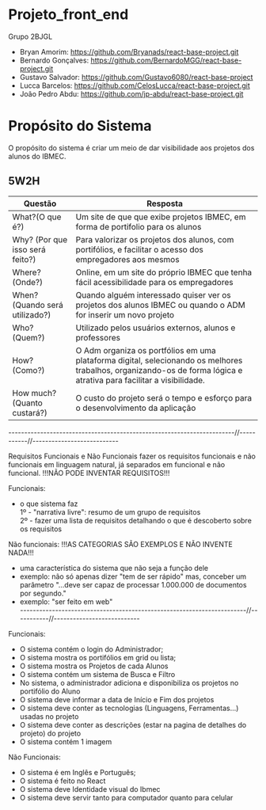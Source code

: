 # Projeto_front_end
Grupo 2BJGL

- Bryan Amorim: https://github.com/Bryanads/react-base-project.git
- Bernardo Gonçalves: https://github.com/BernardoMGG/react-base-project.git
- Gustavo Salvador: https://github.com/Gustavo6080/react-base-project
- Lucca Barcelos: https://github.com/CelosLucca/react-base-project.git
- João Pedro Abdu: https://github.com/jp-abdu/react-base-project.git

# Propósito do Sistema

O propósito do sistema é criar um meio de dar visibilidade aos projetos dos alunos do IBMEC.

## 5W2H

|Questão|Resposta|
|-------|--------|
|What?(O que é?)|Um site de que que exibe projetos IBMEC, em forma de portifolio para os alunos | 
|Why? (Por que isso será feito?)|Para valorizar os projetos dos alunos, com portifólios, e facilitar o acesso dos empregadores aos mesmos |
|Where? (Onde?)|Online, em um site do próprio IBMEC que tenha fácil acessibilidade para os empregadores |
|When? (Quando será utilizado?)|Quando alguém interessado quiser ver os projetos dos alunos IBMEC ou quando o ADM for inserir um novo projeto|
|Who? (Quem?)|Utilizado pelos usuários externos, alunos e professores|
|How? (Como?)|O Adm organiza os portfólios em uma plataforma digital, selecionando os melhores trabalhos, organizando-os de forma lógica e atrativa para facilitar a visibilidade.|
|How much? (Quanto custará?)|O custo do projeto será o tempo e esforço para o desenvolvimento da aplicação|

-----------------------------------------------------------------------//-----------//---------------------------

Requisitos Funcionais e Não Funcionais
fazer os requisitos funcionais e não funcionais em linguagem natural, já separados em funcional e não funcional. !!!NÃO PODE INVENTAR REQUISITOS!!!

Funcionais: 
- o que sistema faz  
1º - "narrativa livre": resumo de um grupo de requisitos  
2º - fazer uma lista de requisitos detalhando o que é descoberto sobre os requisitos

Não funcionais:
!!!AS CATEGORIAS SÃO EXEMPLOS E NÃO INVENTE NADA!!!
- uma característica do sistema que não seja a função dele
- exemplo: não só apenas dizer "tem de ser rápido" mas, conceber um parâmetro "...deve ser capaz de processar 1.000.000 de documentos por segundo."
- exemplo: "ser feito em web"  
-----------------------------------------------------------------------//-----------//---------------------------

Funcionais:
- O sistema contém o login do Administrador;
- O sistema mostra os portifólios em grid ou lista;
- O sistema mostra os Projetos de cada Alunos
- O sistema contém um sistema de Busca e Filtro 
- No sistema, o administrador adiciona e disponibiliza os projetos no portifólio do Aluno
- O sistema deve informar a data de Início e Fim dos projetos
- O sistema deve conter as tecnologias (Linguagens, Ferramentas...) usadas no projeto
- O sistema deve conter as descrições (estar na pagina de detalhes do projeto) do projeto
- O sistema contém 1 imagem

Não Funcionais:
- O sistema é em Inglês e Português;
- O sistema é feito no React
- O sistema deve Identidade visual do Ibmec
- O sistema deve servir tanto para computador quanto para celular


